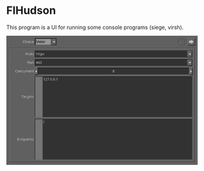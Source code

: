 # FlHudson

This program is a UI for running some console programs (siege, virsh).

![img](assets/scrot.png)
